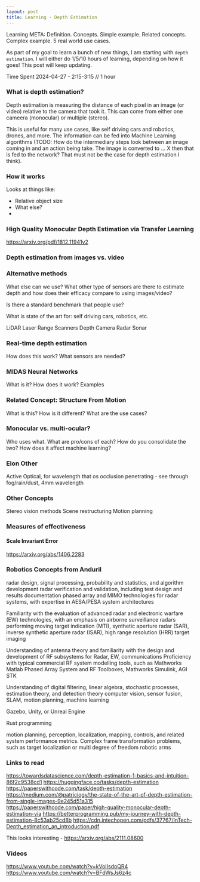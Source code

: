 ```yaml
---
layout: post
title: Learning - Depth Estimation
---
```


Learning META: Definition. Concepts. Simple example. Related concepts. Complex example. 5 real world use cases.

As part of my goal to learn a bunch of new things, I am starting with `depth estimation`. I will either do 1/5/10 hours of learning, depending on how it goes! This post will keep updating.

Time Spent
2024-04-27 - 2:15-3:15 // 1 hour

### What is depth estimation?

Depth estimation is measuring the distance of each pixel in an image (or video) relative to the camera that took it. This can come from either one cameera (monocular) or multiple (stereo).

This is useful for many use cases, like self driving cars and robotics, drones, and more. The information can be fed into Machine Learning algorithms (TODO: How do the intermediary steps look between an image coming in and an action being take. The image is converted to ... X then that is fed to the network? That must not be the case for depth estimation I think).




### How it works

Looks at things like:

- Relative object size
- What else?
- 


### High Quality Monocular Depth Estimation via Transfer Learning

https://arxiv.org/pdf/1812.11941v2


### Depth estimation from images vs. video



### Alternative methods

What else can we use? What other type of sensors are there to estimate depth and how does their efficacy compare to using images/video?

Is there a standard benchmark that people use?

What is state of the art for: self driving cars, robotics, etc.

LiDAR
Laser Range Scanners
Depth Camera
Radar
Sonar




### Real-time depth estimation

How does this work? What sensors are needed?


### MIDAS Neural Networks

What is it? How does it work? Examples

### Related Concept: Structure From Motion

What is this? How is it different? What are the use cases?

### Monocular vs. multi-ocular?

Who uses what. What are pro/cons of each? How do you consolidate the two? How does it affect machine learning?

### Elon Other

Active Optical, for wavelength that os occlusion penetrating - see through fog/rain/dust, 4mm wavelength

### Other Concepts

Stereo vision methods
Scene restructuring
Motion planning



### Measures of effectiveness

#### Scale Invariant Error

https://arxiv.org/abs/1406.2283

### Robotics Concepts from Anduril

radar design, signal processing, probability and statistics, and algorithm development
radar verification and validation, including test design and results documentation
phased array and MIMO technologies for radar systems, with expertise in AESA/PESA system architectures

Familiarity with the evaluation of advanced radar and electronic warfare (EW) technologies, with an emphasis on airborne surveillance radars performing moving target indication (MTI), synthetic aperture radar (SAR), inverse synthetic aperture radar (ISAR), high range resolution (HRR) target imaging

Understanding of antenna theory and familiarity with the design and development of RF subsystems for Radar, EW, communications
Proficiency with typical commercial RF system modelling tools, such as Mathworks Matlab Phased Array System and RF Toolboxes, Mathworks Simulink, AGI STK

Understanding of digital filtering, linear algebra, stochastic processes, estimation theory, and detection theory
computer vision, sensor fusion, SLAM, motion planning, machine learning

Gazebo, Unity, or Unreal Engine

Rust programming

motion planning, perception, localization, mapping, controls, and related system performance metrics.
Complex frame transformation problems, such as target localization or multi degree of freedom robotic arms






### Links to read

https://towardsdatascience.com/depth-estimation-1-basics-and-intuition-86f2c9538cd1
https://huggingface.co/tasks/depth-estimation
https://paperswithcode.com/task/depth-estimation
https://medium.com/@patriciogv/the-state-of-the-art-of-depth-estimation-from-single-images-9e245d51a315
https://paperswithcode.com/paper/high-quality-monocular-depth-estimation-via
https://betterprogramming.pub/my-journey-with-depth-estimation-8c53ab25cd8b
https://cdn.intechopen.com/pdfs/37767/InTech-Depth_estimation_an_introduction.pdf


This looks interesting - https://arxiv.org/abs/2111.08600


### Videos

https://www.youtube.com/watch?v=kVoIIsdoQR4
https://www.youtube.com/watch?v=BFdWsJs6z4c









